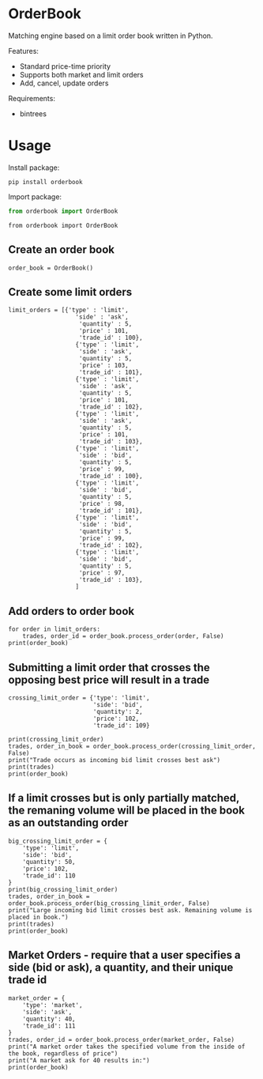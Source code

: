 OrderBook
=========

Matching engine based on a limit order book written in Python.

Features:
* Standard price-time priority
* Supports both market and limit orders
* Add, cancel, update orders

Requirements:
* bintrees

Usage
=====

Install package:

```
pip install orderbook 
```

Import package:

```python
from orderbook import OrderBook
```

```
from orderbook import OrderBook
```
## Create an order book
```
order_book = OrderBook()
```
## Create some limit orders
```
limit_orders = [{'type' : 'limit', 
                   'side' : 'ask', 
                    'quantity' : 5, 
                    'price' : 101,
                    'trade_id' : 100},
                   {'type' : 'limit', 
                    'side' : 'ask', 
                    'quantity' : 5, 
                    'price' : 103,
                    'trade_id' : 101},
                   {'type' : 'limit', 
                    'side' : 'ask', 
                    'quantity' : 5, 
                    'price' : 101,
                    'trade_id' : 102},
                   {'type' : 'limit', 
                    'side' : 'ask', 
                    'quantity' : 5, 
                    'price' : 101,
                    'trade_id' : 103},
                   {'type' : 'limit', 
                    'side' : 'bid', 
                    'quantity' : 5, 
                    'price' : 99,
                    'trade_id' : 100},
                   {'type' : 'limit', 
                    'side' : 'bid', 
                    'quantity' : 5, 
                    'price' : 98,
                    'trade_id' : 101},
                   {'type' : 'limit', 
                    'side' : 'bid', 
                    'quantity' : 5, 
                    'price' : 99,
                    'trade_id' : 102},
                   {'type' : 'limit', 
                    'side' : 'bid', 
                    'quantity' : 5, 
                    'price' : 97,
                    'trade_id' : 103},
                   ]

```
## Add orders to order book
```
for order in limit_orders:
    trades, order_id = order_book.process_order(order, False)
print(order_book)

```
## Submitting a limit order that crosses the opposing best price will result in a trade
```
crossing_limit_order = {'type': 'limit',
                        'side': 'bid',
                        'quantity': 2,
                        'price': 102,
                        'trade_id': 109}

print(crossing_limit_order)
trades, order_in_book = order_book.process_order(crossing_limit_order, False)
print("Trade occurs as incoming bid limit crosses best ask")
print(trades)
print(order_book)

```
## If a limit crosses but is only partially matched, the remaning volume will be placed in the book as an outstanding order
```
big_crossing_limit_order = {
    'type': 'limit',
    'side': 'bid',
    'quantity': 50,
    'price': 102,
    'trade_id': 110
}
print(big_crossing_limit_order)
trades, order_in_book = order_book.process_order(big_crossing_limit_order, False)
print("Large incoming bid limit crosses best ask. Remaining volume is placed in book.")
print(trades)
print(order_book)

```
## Market Orders - require that a user specifies a side (bid or ask), a quantity, and their unique trade id
```
market_order = {
    'type': 'market',
    'side': 'ask',
    'quantity': 40,
    'trade_id': 111
}
trades, order_id = order_book.process_order(market_order, False)
print("A market order takes the specified volume from the inside of the book, regardless of price")
print("A market ask for 40 results in:")
print(order_book)
```
